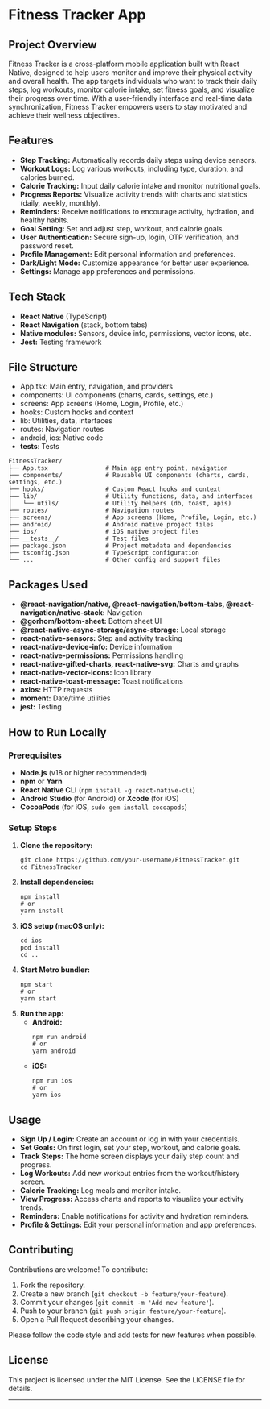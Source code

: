 # Fitness Tracker App

## Project Overview

Fitness Tracker is a cross-platform mobile application built with React Native, designed to help users monitor and improve their physical activity and overall health. The app targets individuals who want to track their daily steps, log workouts, monitor calorie intake, set fitness goals, and visualize their progress over time. With a user-friendly interface and real-time data synchronization, Fitness Tracker empowers users to stay motivated and achieve their wellness objectives.

## Features

- **Step Tracking:** Automatically records daily steps using device sensors.
- **Workout Logs:** Log various workouts, including type, duration, and calories burned.
- **Calorie Tracking:** Input daily calorie intake and monitor nutritional goals.
- **Progress Reports:** Visualize activity trends with charts and statistics (daily, weekly, monthly).
- **Reminders:** Receive notifications to encourage activity, hydration, and healthy habits.
- **Goal Setting:** Set and adjust step, workout, and calorie goals.
- **User Authentication:** Secure sign-up, login, OTP verification, and password reset.
- **Profile Management:** Edit personal information and preferences.
- **Dark/Light Mode:** Customize appearance for better user experience.
- **Settings:** Manage app preferences and permissions.

## Tech Stack

- **React Native** (TypeScript)
- **React Navigation** (stack, bottom tabs)
- **Native modules:** Sensors, device info, permissions, vector icons, etc.
- **Jest:** Testing framework

## File Structure

- App.tsx: Main entry, navigation, and providers
- components: UI components (charts, cards, settings, etc.)
- screens: App screens (Home, Login, Profile, etc.)
- hooks: Custom hooks and context
- lib: Utilities, data, interfaces
- routes: Navigation routes
- android, ios: Native code
- **tests**: Tests

```
FitnessTracker/
├── App.tsx                # Main app entry point, navigation
├── components/            # Reusable UI components (charts, cards, settings, etc.)
├── hooks/                 # Custom React hooks and context
├── lib/                   # Utility functions, data, and interfaces
│   └── utils/             # Utility helpers (db, toast, apis)
├── routes/                # Navigation routes
├── screens/               # App screens (Home, Profile, Login, etc.)
├── android/               # Android native project files
├── ios/                   # iOS native project files
├── __tests__/             # Test files
├── package.json           # Project metadata and dependencies
├── tsconfig.json          # TypeScript configuration
└── ...                    # Other config and support files
```

## Packages Used

- **@react-navigation/native, @react-navigation/bottom-tabs, @react-navigation/native-stack:** Navigation
- **@gorhom/bottom-sheet:** Bottom sheet UI
- **@react-native-async-storage/async-storage:** Local storage
- **react-native-sensors:** Step and activity tracking
- **react-native-device-info:** Device information
- **react-native-permissions:** Permissions handling
- **react-native-gifted-charts, react-native-svg:** Charts and graphs
- **react-native-vector-icons:** Icon library
- **react-native-toast-message:** Toast notifications
- **axios:** HTTP requests
- **moment:** Date/time utilities
- **jest:** Testing

## How to Run Locally

### Prerequisites

- **Node.js** (v18 or higher recommended)
- **npm** or **Yarn**
- **React Native CLI** (`npm install -g react-native-cli`)
- **Android Studio** (for Android) or **Xcode** (for iOS)
- **CocoaPods** (for iOS, `sudo gem install cocoapods`)

### Setup Steps

1. **Clone the repository:**
   ```pwsh
   git clone https://github.com/your-username/FitnessTracker.git
   cd FitnessTracker
   ```
2. **Install dependencies:**
   ```pwsh
   npm install
   # or
   yarn install
   ```
3. **iOS setup (macOS only):**
   ```pwsh
   cd ios
   pod install
   cd ..
   ```
4. **Start Metro bundler:**
   ```pwsh
   npm start
   # or
   yarn start
   ```
5. **Run the app:**
   - **Android:**
     ```pwsh
     npm run android
     # or
     yarn android
     ```
   - **iOS:**
     ```pwsh
     npm run ios
     # or
     yarn ios
     ```

## Usage

- **Sign Up / Login:** Create an account or log in with your credentials.
- **Set Goals:** On first login, set your step, workout, and calorie goals.
- **Track Steps:** The home screen displays your daily step count and progress.
- **Log Workouts:** Add new workout entries from the workout/history screen.
- **Calorie Tracking:** Log meals and monitor intake.
- **View Progress:** Access charts and reports to visualize your activity trends.
- **Reminders:** Enable notifications for activity and hydration reminders.
- **Profile & Settings:** Edit your personal information and app preferences.

## Contributing

Contributions are welcome! To contribute:

1. Fork the repository.
2. Create a new branch (`git checkout -b feature/your-feature`).
3. Commit your changes (`git commit -m 'Add new feature'`).
4. Push to your branch (`git push origin feature/your-feature`).
5. Open a Pull Request describing your changes.

Please follow the code style and add tests for new features when possible.

## License

This project is licensed under the MIT License. See the LICENSE file for details.

---
